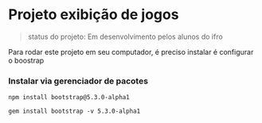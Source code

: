 # Projeto exibição de jogos

> status do projeto: Em desenvolvimento pelos alunos do ifro

Para rodar este projeto em seu computador, é preciso instalar é configurar o boostrap

### Instalar via gerenciador de pacotes

```
npm install bootstrap@5.3.0-alpha1
```
```
gem install bootstrap -v 5.3.0-alpha1
```
